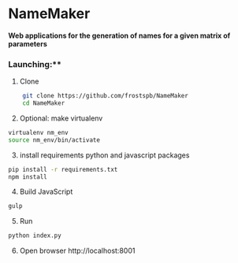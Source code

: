 # NameMaker

**Web applications for the generation of names for a given matrix of parameters**

### Launching:**

1. Clone
```bash
    git clone https://github.com/frostspb/NameMaker
    cd NameMaker
```

2. Optional: make virtualenv

```bash
virtualenv nm_env
source nm_env/bin/activate
```

3. install requirements python and javascript packages

```bash
pip install -r requirements.txt
npm install

```

4. Build JavaScript

```bash
gulp
```

5. Run

```bash
python index.py
```
6. Open browser http://localhost:8001



